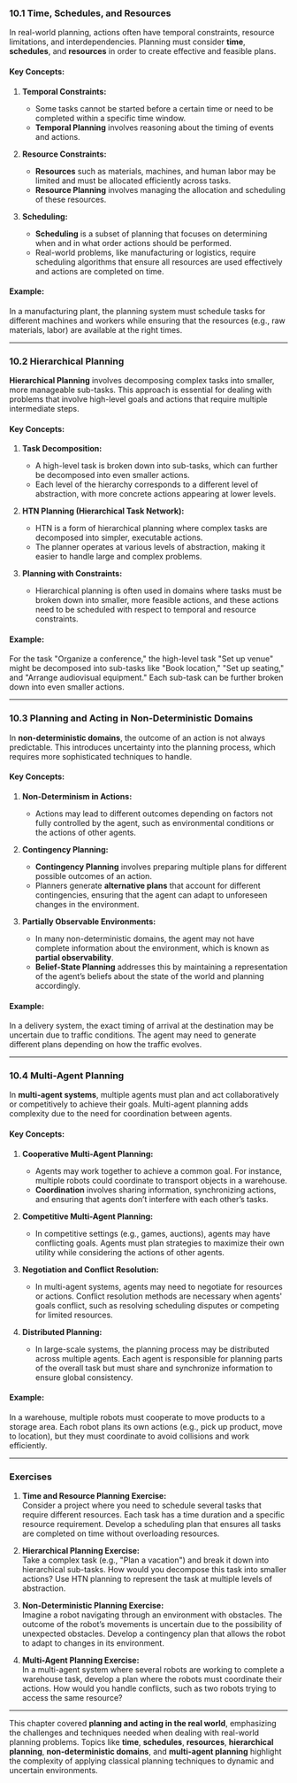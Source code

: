 ### **10.1 Time, Schedules, and Resources**

In real-world planning, actions often have temporal constraints, resource limitations, and interdependencies. Planning must consider **time**, **schedules**, and **resources** in order to create effective and feasible plans.

#### Key Concepts:

1. **Temporal Constraints:**
    
    - Some tasks cannot be started before a certain time or need to be completed within a specific time window.
    - **Temporal Planning** involves reasoning about the timing of events and actions.
2. **Resource Constraints:**
    
    - **Resources** such as materials, machines, and human labor may be limited and must be allocated efficiently across tasks.
    - **Resource Planning** involves managing the allocation and scheduling of these resources.
3. **Scheduling:**
    
    - **Scheduling** is a subset of planning that focuses on determining when and in what order actions should be performed.
    - Real-world problems, like manufacturing or logistics, require scheduling algorithms that ensure all resources are used effectively and actions are completed on time.

#### Example:

In a manufacturing plant, the planning system must schedule tasks for different machines and workers while ensuring that the resources (e.g., raw materials, labor) are available at the right times.

---

### **10.2 Hierarchical Planning**

**Hierarchical Planning** involves decomposing complex tasks into smaller, more manageable sub-tasks. This approach is essential for dealing with problems that involve high-level goals and actions that require multiple intermediate steps.

#### Key Concepts:

1. **Task Decomposition:**
    
    - A high-level task is broken down into sub-tasks, which can further be decomposed into even smaller actions.
    - Each level of the hierarchy corresponds to a different level of abstraction, with more concrete actions appearing at lower levels.
2. **HTN Planning (Hierarchical Task Network):**
    
    - HTN is a form of hierarchical planning where complex tasks are decomposed into simpler, executable actions.
    - The planner operates at various levels of abstraction, making it easier to handle large and complex problems.
3. **Planning with Constraints:**
    
    - Hierarchical planning is often used in domains where tasks must be broken down into smaller, more feasible actions, and these actions need to be scheduled with respect to temporal and resource constraints.

#### Example:

For the task "Organize a conference," the high-level task "Set up venue" might be decomposed into sub-tasks like "Book location," "Set up seating," and "Arrange audiovisual equipment." Each sub-task can be further broken down into even smaller actions.

---

### **10.3 Planning and Acting in Non-Deterministic Domains**

In **non-deterministic domains**, the outcome of an action is not always predictable. This introduces uncertainty into the planning process, which requires more sophisticated techniques to handle.

#### Key Concepts:

1. **Non-Determinism in Actions:**
    
    - Actions may lead to different outcomes depending on factors not fully controlled by the agent, such as environmental conditions or the actions of other agents.
2. **Contingency Planning:**
    
    - **Contingency Planning** involves preparing multiple plans for different possible outcomes of an action.
    - Planners generate **alternative plans** that account for different contingencies, ensuring that the agent can adapt to unforeseen changes in the environment.
3. **Partially Observable Environments:**
    
    - In many non-deterministic domains, the agent may not have complete information about the environment, which is known as **partial observability**.
    - **Belief-State Planning** addresses this by maintaining a representation of the agent’s beliefs about the state of the world and planning accordingly.

#### Example:

In a delivery system, the exact timing of arrival at the destination may be uncertain due to traffic conditions. The agent may need to generate different plans depending on how the traffic evolves.

---

### **10.4 Multi-Agent Planning**

In **multi-agent systems**, multiple agents must plan and act collaboratively or competitively to achieve their goals. Multi-agent planning adds complexity due to the need for coordination between agents.

#### Key Concepts:

1. **Cooperative Multi-Agent Planning:**
    
    - Agents may work together to achieve a common goal. For instance, multiple robots could coordinate to transport objects in a warehouse.
    - **Coordination** involves sharing information, synchronizing actions, and ensuring that agents don’t interfere with each other’s tasks.
2. **Competitive Multi-Agent Planning:**
    
    - In competitive settings (e.g., games, auctions), agents may have conflicting goals. Agents must plan strategies to maximize their own utility while considering the actions of other agents.
3. **Negotiation and Conflict Resolution:**
    
    - In multi-agent systems, agents may need to negotiate for resources or actions. Conflict resolution methods are necessary when agents' goals conflict, such as resolving scheduling disputes or competing for limited resources.
4. **Distributed Planning:**
    
    - In large-scale systems, the planning process may be distributed across multiple agents. Each agent is responsible for planning parts of the overall task but must share and synchronize information to ensure global consistency.

#### Example:

In a warehouse, multiple robots must cooperate to move products to a storage area. Each robot plans its own actions (e.g., pick up product, move to location), but they must coordinate to avoid collisions and work efficiently.

---

### **Exercises**

1. **Time and Resource Planning Exercise:**  
    Consider a project where you need to schedule several tasks that require different resources. Each task has a time duration and a specific resource requirement. Develop a scheduling plan that ensures all tasks are completed on time without overloading resources.
    
2. **Hierarchical Planning Exercise:**  
    Take a complex task (e.g., "Plan a vacation") and break it down into hierarchical sub-tasks. How would you decompose this task into smaller actions? Use HTN planning to represent the task at multiple levels of abstraction.
    
3. **Non-Deterministic Planning Exercise:**  
    Imagine a robot navigating through an environment with obstacles. The outcome of the robot’s movements is uncertain due to the possibility of unexpected obstacles. Develop a contingency plan that allows the robot to adapt to changes in its environment.
    
4. **Multi-Agent Planning Exercise:**  
    In a multi-agent system where several robots are working to complete a warehouse task, develop a plan where the robots must coordinate their actions. How would you handle conflicts, such as two robots trying to access the same resource?
    

---

This chapter covered **planning and acting in the real world**, emphasizing the challenges and techniques needed when dealing with real-world planning problems. Topics like **time**, **schedules**, **resources**, **hierarchical planning**, **non-deterministic domains**, and **multi-agent planning** highlight the complexity of applying classical planning techniques to dynamic and uncertain environments.